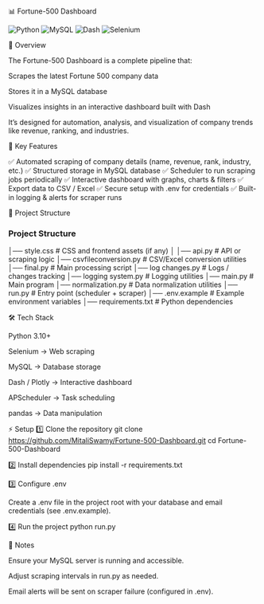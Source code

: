 📊 Fortune-500 Dashboard

![Python](https://img.shields.io/badge/Python-3.10%2B-blue)
![MySQL](https://img.shields.io/badge/Database-MySQL-orange)
![Dash](https://img.shields.io/badge/Dashboard-Plotly%20Dash-purple)
![Selenium](https://img.shields.io/badge/Scraper-Selenium-brightgreen)


🔎 Overview

The Fortune-500 Dashboard is a complete pipeline that:

Scrapes the latest Fortune 500 company data

Stores it in a MySQL database

Visualizes insights in an interactive dashboard built with Dash

It’s designed for automation, analysis, and visualization of company trends like revenue, ranking, and industries.

🚀 Key Features

✅ Automated scraping of company details (name, revenue, rank, industry, etc.)
✅ Structured storage in MySQL database
✅ Scheduler to run scraping jobs periodically
✅ Interactive dashboard with graphs, charts & filters
✅ Export data to CSV / Excel
✅ Secure setup with .env for credentials
✅ Built-in logging & alerts for scraper runs

📂 Project Structure
### Project Structure
 
│── style.css # CSS and frontend assets (if any)
│
│── api.py # API or scraping logic
│── csvfileconversion.py # CSV/Excel conversion utilities
│── final.py # Main processing script
│── log changes.py # Logs / changes tracking
│── logging system.py # Logging utilities
│── main.py # Main program
│── normalization.py # Data normalization utilities
│── run.py # Entry point (scheduler + scraper)
│── .env.example # Example environment variables
│── requirements.txt # Python dependencies


🛠️ Tech Stack

Python 3.10+

Selenium → Web scraping

MySQL → Database storage

Dash / Plotly → Interactive dashboard

APScheduler → Task scheduling

pandas → Data manipulation

⚡ Setup
1️⃣ Clone the repository
git clone https://github.com/MitaliSwamy/Fortune-500-Dashboard.git
cd Fortune-500-Dashboard

2️⃣ Install dependencies
pip install -r requirements.txt

3️⃣ Configure .env

Create a .env file in the project root with your database and email credentials (see .env.example).

4️⃣ Run the project
python run.py

📝 Notes

Ensure your MySQL server is running and accessible.

Adjust scraping intervals in run.py as needed.

Email alerts will be sent on scraper failure (configured in .env).
